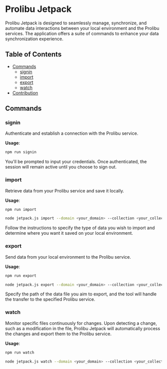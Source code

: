 # Prolibu Jetpack

Prolibu Jetpack is designed to seamlessly manage, synchronize, and automate data interactions between your local environment and the Prolibu services. The application offers a suite of commands to enhance your data synchronization experience.
## Table of Contents

- [Commands](#commands)
   - [signin](#signin)
   - [import](#import)
   - [export](#export)
   - [watch](#watch)
- [Contribution](#contribution)

## Commands

### signin

Authenticate and establish a connection with the Prolibu service.

**Usage**:
```bash
npm run signin
```

You'll be prompted to input your credentials. Once authenticated, the session will remain active until you choose to sign out.

### import
Retrieve data from your Prolibu service and save it locally.

**Usage**:
```bash
npm run import

node jetpack.js import --domain <your_domain> --collection <your_collection> --format <file_format>

```

Follow the instructions to specify the type of data you wish to import and determine where you want it saved on your local environment.

### export
Send data from your local environment to the Prolibu service.

**Usage**:
```bash
npm run export

node jetpack.js export --domain <your_domain> --collection <your_collection> --format <file_format>

```

Specify the path of the data file you aim to export, and the tool will handle the transfer to the specified Prolibu service.

### watch
Monitor specific files continuously for changes. Upon detecting a change, such as a modification in the file, Prolibu Jetpack will automatically process the changes and export them to the Prolibu service.

**Usage**:
```bash
npm run watch

node jetpack.js watch --domain <your_domain> --collection <your_collection> --format <file_format>

```